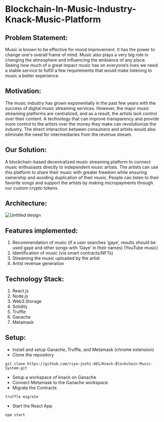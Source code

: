 # Blockchain-In-Music-Industry-Knack-Music-Platform
## Problem Statement:
Music is known to be effective for mood improvement. It has the power to change one's overall frame of mind. Music also plays a very big role in changing the atmosphere and influencing the ambiance of any place. Seeing how much of a great impact music has on everyone’s lives we need a stable service to fulfill a few requirements that would make listening to music a better experience.
## Motivation:
The music industry has grown exponentially in the past few years with the success of digital music streaming services. However, the major music streaming platforms are centralized, and as a result, the artists lack control over their content. A technology that can improve transparency and provide more control to the artists over the money they make can revolutionize the industry. The direct interaction between consumers and artists would also eliminate the need for intermediaries from the revenue stream.
## Our Solution:
A blockchain-based decentralized music streaming platform to connect music enthusiasts directly to independent music artists. The artists can use this platform to share their music with greater freedom while ensuring ownership and avoiding duplication of their music. People can listen to their favorite songs and support the artists by making micropayments through our custom crypto tokens.
## Architecture:
![Untitled design](https://user-images.githubusercontent.com/53979947/160265658-1ced9b83-712c-40b0-ba4e-d75be6b9ff8c.png)
## Features implemented:
1. Recommendation of music (if a user searches ‘gaye’, results should be used gaye and other songs with ‘Gaye’ in their names) (YouTube music)
2. Identification of music (via smart contracts/NFTs)
3. Streaming the music uploaded by the artist
4. Artist revenue generation
## Technology Stack:
1. React.js
2. Node.js
3. Web3.Storage
4. Solidity
5. Truffle
6. Ganache
7. Metamask
## Setup:
- Install and setup Ganache, Truffle, and Metamask (chrome extension)
- Clone the repository
``` 
git clone https://github.com/riya-joshi-401/Knack-Blockchain-Music-System.git
```
- Setup a workspace of knack on Ganache
- Connect Metamask to the Ganache workspace
- Migrate the Contracts
```
truffle migrate
```
- Start the React App
```
npm start
```
